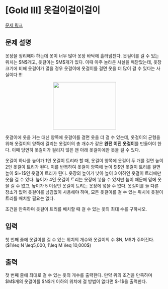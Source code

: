 # [Gold III] 옷걸이걸이걸이

[문제 링크](https://www.acmicpc.net/problem/23816) 

## 문제 설명

<p>옷장을 정리해야 하는데 옷이 너무 많아 옷장 바닥에 흘러넘친다. 옷걸이를 걸 수 있는 위치는 $N$개고, 옷걸이는 $M$개가 있다. 이때 아주 놀라운 사실을 깨닫았는데, 옷장 크기에 비해 옷걸이가 많을 경우 옷걸이에 옷걸이를 걸면 옷을 더 많이 걸 수 있다는 사실이다 !!!</p>

<p style="text-align: center;"><img alt="" src="https://upload.acmicpc.net/507c9e15-d240-4961-aa03-b56d00793a9d/-/preview/" style="width: 200px; height: 151px;"></p>

<p>옷걸이에 옷을 거는 대신 양쪽에 옷걸이를 걸면 옷을 더 걸 수 있는데, 옷걸이의 균형을 위해 옷걸이의 양쪽에 걸리는 옷걸이의 총 개수가 같은 <strong>완전 이진 옷걸이</strong>를 만들어야 한다. 이때 당연히 옷걸이가 걸리지 않은 맨 아래 옷걸이에만 옷을 걸 수 있다.</p>

<p>옷걸이 하나를 높이가 1인 옷걸이 트리라 할 때, 옷걸이 양쪽에 옷걸이 두 개를 걸면 높이 2인 옷걸이 트리가 된다. 이를 반복하여 옷걸이 양쪽에 높이 $i$인 옷걸이 트리를 걸면 높이 $i+1$인 옷걸이 트리가 된다. 옷장의 높이가 낮아 높이 3 이하인 옷걸이 트리에만 옷을 걸 수 있다. 높이가 4인 옷걸이 트리는 옷장에 넣을 수 있지만 높이 때문에 밑에 옷을 걸 수 없고, 높이가 5 이상인 옷걸이 트리는 옷장에 넣을 수 없다. 옷걸이를 둘 다른 장소가 없어 옷걸이를 남김없이 사용해야 하며, 모든 옷걸이를 걸 수 있는 위치에 옷걸이 트리를 배치할 필요는 없다.</p>

<p>조건을 만족하며 옷걸이 트리를 배치할 때 걸 수 있는 옷의 최대 수를 구하시오.</p>

## 입력 

 <p>첫 번째 줄에 옷걸이를 걸 수 있는 위치의 개수와 옷걸이의 수 $N, M$가 주어진다. ($1\leq N \leq5,000, 1\leq M \leq 10,000$)</p>

## 출력 

 <p>첫 번째 줄에 최대로 걸 수 있는 옷의 개수를 출력한다. 만약 위의 조건을 만족하며 $M$개의 옷걸이를 $N$개 이하의 위치에 걸 방법이 없다면 $-1$을 출력한다.</p>

